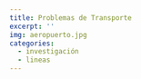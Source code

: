 ```yaml
---
title: Problemas de Transporte
excerpt: ''
img: aeropuerto.jpg
categories:
  - investigación
  - lineas
---
```

